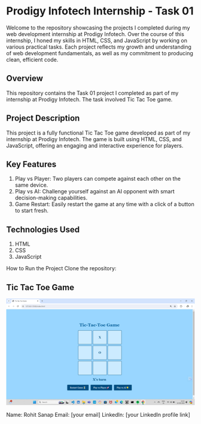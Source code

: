 # Prodigy Infotech Internship - Task 01
Welcome to the repository showcasing the projects I completed during my web development internship at Prodigy Infotech. Over the course of this internship, I honed my skills in HTML, CSS, and JavaScript by working on various practical tasks. Each project reflects my growth and understanding of web development fundamentals, as well as my commitment to producing clean, efficient code.


## Overview
This repository contains the Task 01 project I completed as part of my internship at Prodigy Infotech. The task involved Tic Tac Toe game.

## Project Description
This project is a fully functional Tic Tac Toe game developed as part of my internship at Prodigy Infotech. The game is built using HTML, CSS, and JavaScript, offering an engaging and interactive experience for players.

## Key Features
1. Play vs Player: Two players can compete against each other on the same device.
2. Play vs AI: Challenge yourself against an AI opponent with smart decision-making capabilities.
3. Game Restart: Easily restart the game at any time with a click of a button to start fresh.

## Technologies Used
1. HTML
2. CSS
3. JavaScript

How to Run the Project
Clone the repository:

## Tic Tac Toe Game
![Game](Game.png)

Name: Rohit Sanap
Email: [your email]
LinkedIn: [your LinkedIn profile link]